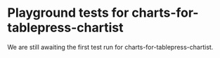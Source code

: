 # Playground tests for charts-for-tablepress-chartist
We are still awaiting the first test run for charts-for-tablepress-chartist.

